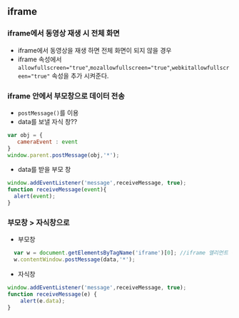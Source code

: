 ## iframe
### iframe에서 동영상 재생 시 전체 화면
* iframe에서 동영상을 재생 하면 전체 화면이 되지 않을 경우
* iframe 속성에서 ` allowfullscreen="true"`,`mozallowfullscreen="true"`,`webkitallowfullscreen="true"` 속성을 추가 시켜준다.
### iframe 안에서 부모창으로 데이터 전송
* `postMessage()`를 이용
* data를 보낼 자식 창??
```javascript
var obj = {
   cameraEvent : event
}
window.parent.postMessage(obj,'*');
```

* data를 받을 부모 창
```javascript
window.addEventListener('message',receiveMessage, true);
function receiveMessage(event){
  alert(event);
}
```
### 부모창 > 자식창으로
* 부모창
```javascript
  var w = document.getElementsByTagName('iframe')[0]; //iframe 엘리먼트 정보 받아옴
  w.contentWindow.postMessage(data,'*');
```
* 자식창
```javascript
window.addEventListener('message',receiveMessage, true);
function receiveMessage(e) {
	alert(e.data);
}
```
